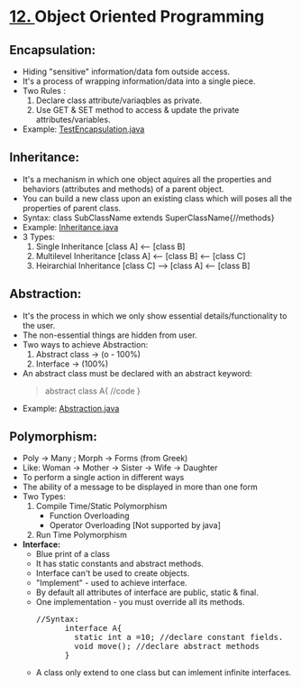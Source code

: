 # [12. ](https://github.com/ejdotp/SemFour_ITER/tree/main/Computer%20Science%20%26%20Workshop%202/12_Object%20Oriented%20Programming)Object Oriented Programming

## Encapsulation:

* Hiding "sensitive" information/data fom outside access.
* It's a process of wrapping information/data into a single piece.
* Two Rules :
  1. Declare class attribute/variaqbles as private.
  2. Use GET & SET method to access &  update the private attributes/variables.
* Example: [TestEncapsulation.java](https://github.com/ejdotp/SemFour_ITER/blob/main/Computer%20Science%20%26%20Workshop%202/12_Object%20Oriented%20Programming/1_Encapsulation/TestEncapsulation.java)

## Inheritance:

* It's a mechanism in which one object aquires all the properties  and behaviors (attributes and methods) of a parent object.
* You can build a new class upon an existing class which will poses all the properties of parent class.
* Syntax: class SubClassName extends SuperClassName{//methods}
* Example: [Inheritance.java](https://github.com/ejdotp/SemFour_ITER/tree/main/Computer%20Science%20%26%20Workshop%202/12_Object%20Oriented%20Programming/2_Inheritance)
* 3 Types:
  1. Single Inheritance [class A] <-- [class B]
  2. Multilevel Inheritance [class A] <-- [class B] <-- [class C]
  3. Heirarchial Inheritance [class C] --> [class A] <-- [class B]  

## Abstraction:  

* It's the process in which we only show essential details/functionality to the user.
* The non-essential things are hidden from user.
* Two ways to achieve Abstraction:  
  1. Abstract class -> (o - 100%)
  2. Interface -> (100%)
* An abstract class must be declared with an abstract keyword:  
  > abstract class A{ //code } 
* Example: [Abstraction.java](https://github.com/ejdotp/SemFour_ITER/blob/main/Computer%20Science%20%26%20Workshop%202/12_Object%20Oriented%20Programming/3_Abstraction/Abstraction.java)  

## Polymorphism:

* Poly -> Many ; Morph -> Forms (from Greek)  
* Like: Woman -> Mother -> Sister -> Wife -> Daughter  
* To perform a single action in different ways  
* The ability of a message to be displayed in more than one form  
* Two Types:
  1. Compile Time/Static Polymorphism  
      + Function Overloading  
      + Operator Overloading [Not supported by java]  
  2. Run Time Polymorphism  
* <b>Interface:</b>  
  + Blue print of a class  
  + It has static constants and abstract methods.
  + Interface can't be used to create objects.  
  + "Implement" - used to achieve interface.  
  + By default all attributes of interface are public, static & final.  
  + One implementation - you must override all its methods.  
    <pre>
    //Syntax:
          interface A{  
            static int a =10; //declare constant fields.
            void move(); //declare abstract methods
          }</pre>  
  + A class only extend to one class but can imlement infinite interfaces.  
  